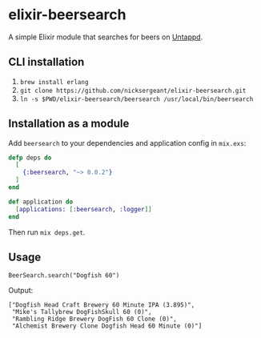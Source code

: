 # elixir-beersearch

A simple Elixir module that searches for beers on [Untappd](https://untappd.com/).

## CLI installation

1. `brew install erlang`
2. `git clone https://github.com/nicksergeant/elixir-beersearch.git`
3. `ln -s $PWD/elixir-beersearch/beersearch /usr/local/bin/beersearch`

## Installation as a module

Add `beersearch` to your dependencies and application config in `mix.exs`:

```elixir
defp deps do
  [
    {:beersearch, "~> 0.0.2"}
  ]
end

def application do
  [applications: [:beersearch, :logger]]
end
```

Then run `mix deps.get`.

## Usage

`BeerSearch.search("Dogfish 60")`

Output:

```
["Dogfish Head Craft Brewery 60 Minute IPA (3.895)",
 "Mike's Tallybrew DogFishSkull 60 (0)",
 "Rambling Ridge Brewery DogFish 60 Clone (0)",
 "Alchemist Brewery Clone Dogfish Head 60 Minute (0)"]
```
